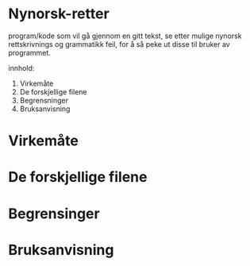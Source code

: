 # Nynorsk-retter
program/kode som vil gå gjennom en gitt tekst, se etter mulige nynorsk rettskrivnings og grammatikk feil, for å så peke ut disse til bruker av programmet. 

innhold:
1. Virkemåte
2. De forskjellige filene
3. Begrensninger 
4. Bruksanvisning

# Virkemåte

# De forskjellige filene

# Begrensinger

# Bruksanvisning
